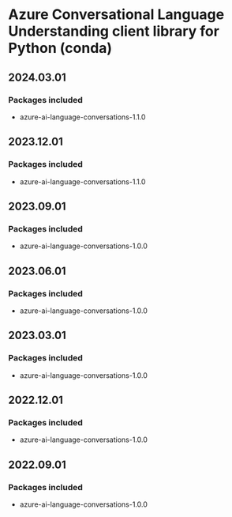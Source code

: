 # Azure Conversational Language Understanding client library for Python (conda)

## 2024.03.01

### Packages included

- azure-ai-language-conversations-1.1.0

## 2023.12.01

### Packages included

- azure-ai-language-conversations-1.1.0

## 2023.09.01

### Packages included

- azure-ai-language-conversations-1.0.0

## 2023.06.01

### Packages included

- azure-ai-language-conversations-1.0.0

## 2023.03.01

### Packages included

- azure-ai-language-conversations-1.0.0

## 2022.12.01

### Packages included

- azure-ai-language-conversations-1.0.0

## 2022.09.01

### Packages included

- azure-ai-language-conversations-1.0.0
